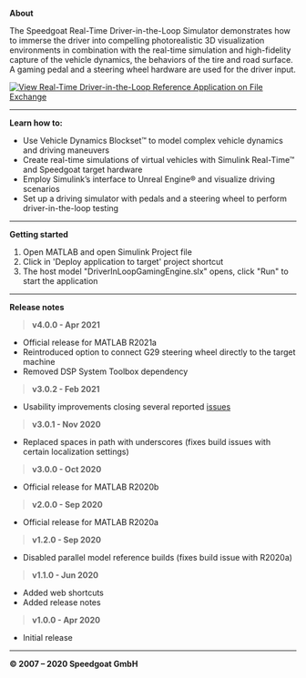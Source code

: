 ﻿
**About**

The Speedgoat Real-Time Driver-in-the-Loop Simulator demonstrates how to immerse the driver into compelling photorealistic 3D visualization environments in combination with the real-time simulation and high-fidelity capture of the vehicle dynamics, the behaviors of the tire and road surface. A gaming pedal and a steering wheel hardware are used for the driver input.

[![View Real-Time Driver-in-the-Loop Reference Application on File Exchange](https://www.mathworks.com/matlabcentral/images/matlab-file-exchange.svg)](https://www.mathworks.com/matlabcentral/fileexchange/75190-real-time-driver-in-the-loop-reference-application)

----------


**Learn how to:**

 - Use Vehicle Dynamics Blockset™ to model complex vehicle dynamics and driving maneuvers
 - Create real-time simulations of virtual vehicles with Simulink Real-Time™ and Speedgoat target hardware
 - Employ Simulink’s interface to Unreal Engine® and visualize driving scenarios
 - Set up a driving simulator with pedals and a steering wheel to perform driver-in-the-loop testing

----------

**Getting started**

 1. Open MATLAB and open Simulink Project file
 2. Click in 'Deploy application to target' project shortcut
 3. The host model "DriverInLoopGamingEngine.slx" opens, click "Run" to start the application
 
----------

**Release notes**

> **v4.0.0 - Apr 2021**
 - Official release for MATLAB R2021a
 - Reintroduced option to connect G29 steering wheel directly to the target machine
 - Removed DSP System Toolbox dependency

> **v3.0.2 - Feb 2021**
 - Usability improvements closing several reported [issues](https://github.com/Speedgoat-Application-Engineering-Team/Real-Time-Driver-in-the-Loop/issues?q=is%3Aissue+is%3Aclosed)

> **v3.0.1 - Nov 2020**
 - Replaced spaces in path with underscores (fixes build issues with certain localization settings)

> **v3.0.0 - Oct 2020**
 - Official release for MATLAB R2020b

> **v2.0.0 - Sep 2020**
 - Official release for MATLAB R2020a

> **v1.2.0 - Sep 2020**
 - Disabled parallel model reference builds (fixes build issue with R2020a)

> **v1.1.0 - Jun 2020**
 - Added web shortcuts
 - Added release notes

> **v1.0.0 - Apr 2020**
 - Initial release

----------


**© 2007 – 2020 Speedgoat GmbH**

